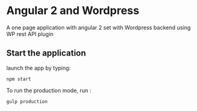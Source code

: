 # Angular 2 and Wordpress

A one page application with angular 2 set with Wordpress backend using WP rest API plugin

## Start the application
launch the app by typing:

    npm start
    
To run the production mode, run :

    gulp production

